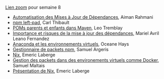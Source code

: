 [Lien zoom](https://umontreal.zoom.us/j/81632913237?pwd=n7t3NRyVslHy3S6rm4a4nH1QDvAYQW.1) pour semaine 8

- [Automatisation des Mises à Jour de Dépendances](https://github.com/umontreal-diro/IFT3913/tree/main/presentations/Semaine8/AimanRahmani), Aiman Rahmani
- [npm left-pad](https://github.com/umontreal-diro/IFT3913/tree/main/presentations/Semaine8/CarlThibault), Carl Thibault
- [POMs parents et enfants dans Maven](https://github.com/umontreal-diro/IFT3913/tree/main/presentations/Semaine8/LeoTremblay), Leo Tremblay
- [Importance et risques de la mise à jour des dépendances](https://github.com/umontreal-diro/IFT3913/tree/main/presentations/Semaine8/MarielAvrilLeanoFernandez), Mariel Avril Leano Fernandez
- [Anaconda et les environnements virtuels](https://github.com/umontreal-diro/IFT3913/tree/main/presentations/Semaine8/OceaneHays), Oceane Hays
- [Gestionnaire de packets npm](https://github.com/umontreal-diro/IFT3913/tree/main/presentations/Semaine8/SamuelArgeris), Samuel Argeris
- [Nix](https://github.com/umontreal-diro/IFT3913/tree/main/presentations/Semaine8/EmericLaberge), Emeric Laberge
- [Gestion des packets dans des environements virtuels comme Docker](https://github.com/umontreal-diro/IFT3913/tree/main/presentations/Semaine8/SamuelMaltais), Samuel Maltais
- [Présentation de Nix]([https://github.com/umontreal-diro/IFT3913/tree/main/presentations/Semaine8/SamuelMaltais](https://github.com/umontreal-diro/IFT3913/tree/main/presentations/Semaine8/EmericLaberge)), Emeric Laberge


